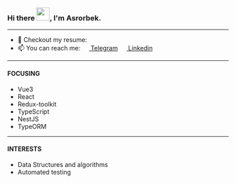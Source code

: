 ### Hi there <img src="https://raw.githubusercontent.com/MartinHeinz/MartinHeinz/master/wave.gif" width="30px">, I'm Asrorbek.

---
- 🔭 Checkout my resume: 
- 📫 You can reach me: [<img src="https://raw.githubusercontent.com/gauravghongde/social-icons/master/PNG/Color/Telegram.png" width="16px"> Telegram](https://t.me/asrorbek_mannonov)  [<img src="https://raw.githubusercontent.com/gauravghongde/social-icons/master/PNG/Color/LinkedIN.png" width="16px"> Linkedin](https://www.linkedin.com/in/asrorbek-mannonov-24231018a?lipi=urn%3Ali%3Apage%3Ad_flagship3_profile_view_base_contact_details%3BpZvQgtBvRUW6arkDHEyZjQ%3D%3D)

---
#### FOCUSING
- Vue3
- React
- Redux-toolkit
- TypeScript
- NestJS
- TypeORM
---
#### INTERESTS
- Data Structures and algorithms
- Automated testing
<!--
**INHAn0th1ng/INHAn0th1ng** is a ✨ _special_ ✨ repository because its `README.md` (this file) appears on your GitHub profile.

Here are some ideas to get you started:

- 🔭 I’m currently working on ...
- 🌱 I’m currently learning ...
- 👯 I’m looking to collaborate on ...
- 🤔 I’m looking for help with ...
- 💬 Ask me about ...
- 📫 How to reach me: ...
- 😄 Pronouns: ...
- ⚡ Fun fact: ...
-->
